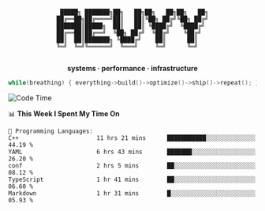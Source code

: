 <div align="center">

```
 █████╗ ███████╗██╗   ██╗██╗   ██╗██╗   ██╗
██╔══██╗██╔════╝██║   ██║╚██╗ ██╔╝╚██╗ ██╔╝
███████║█████╗  ██║   ██║ ╚████╔╝  ╚████╔╝ 
██╔══██║██╔══╝  ╚██╗ ██╔╝  ╚██╔╝    ╚██╔╝  
██║  ██║███████╗ ╚████╔╝    ██║      ██║   
╚═╝  ╚═╝╚══════╝  ╚═══╝     ╚═╝      ╚═╝   
                                           
```

**systems · performance · infrastructure**

```cpp
while(breathing) { everything->build()->optimize()->ship()->repeat(); }
```

</div>

<!--START_SECTION:waka-->
![Code Time](http://img.shields.io/badge/Code%20Time-124%20hrs%2010%20mins-blue)

📊 **This Week I Spent My Time On** 

```text
💬 Programming Languages: 
C++                      11 hrs 21 mins      ███████████░░░░░░░░░░░░░░   44.19 % 
YAML                     6 hrs 43 mins       ███████░░░░░░░░░░░░░░░░░░   26.20 % 
conf                     2 hrs 5 mins        ██░░░░░░░░░░░░░░░░░░░░░░░   08.12 % 
TypeScript               1 hr 41 mins        ██░░░░░░░░░░░░░░░░░░░░░░░   06.60 % 
Markdown                 1 hr 31 mins        █░░░░░░░░░░░░░░░░░░░░░░░░   05.93 % 
```


<!--END_SECTION:waka-->
